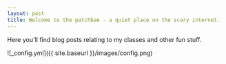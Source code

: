 ```yaml
---
layout: post
title: Welcome to the patchbae - a quiet place on the scary internet.
---
```


Here you'll find blog posts relating to my classes and other fun stuff.

![_config.yml]({{ site.baseurl }}/images/config.png)
